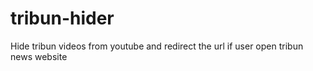 # tribun-hider
 Hide tribun videos from youtube and redirect the url if user open tribun news website
